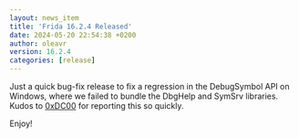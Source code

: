 ```yaml
---
layout: news_item
title: 'Frida 16.2.4 Released'
date: 2024-05-20 22:54:38 +0200
author: oleavr
version: 16.2.4
categories: [release]
---
```


Just a quick bug-fix release to fix a regression in the DebugSymbol API on
Windows, where we failed to bundle the DbgHelp and SymSrv libraries. Kudos to
[0xDC00][] for reporting this so quickly.

Enjoy!


[0xDC00]: https://github.com/0xDC00
